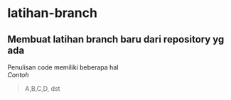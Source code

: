 # latihan-branch
Membuat  latihan branch baru dari repository yg ada
--
Penulisan code memiliki beberapa hal <br>
*Contoh*  
> A,B,C,D, dst
